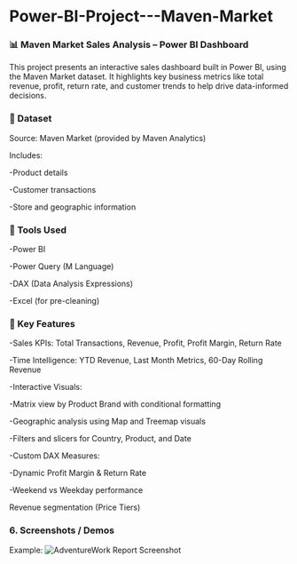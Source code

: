 # Power-BI-Project---Maven-Market



### 📊 Maven Market Sales Analysis – Power BI Dashboard

This project presents an interactive sales dashboard built in Power BI, using the Maven Market dataset. It highlights key business metrics like total revenue, profit, return rate, and customer trends to help drive data-informed decisions.


### 📁 Dataset

Source: Maven Market (provided by Maven Analytics)

Includes:

-Product details

-Customer transactions

-Store and geographic information


### 🧰 Tools Used

-Power BI

-Power Query (M Language)

-DAX (Data Analysis Expressions)

-Excel (for pre-cleaning)


### 📌 Key Features

-Sales KPIs: Total Transactions, Revenue, Profit, Profit Margin, Return Rate

-Time Intelligence: YTD Revenue, Last Month Metrics, 60-Day Rolling Revenue

-Interactive Visuals:

-Matrix view by Product Brand with conditional formatting

-Geographic analysis using Map and Treemap visuals

-Filters and slicers for Country, Product, and Date

-Custom DAX Measures:

-Dynamic Profit Margin & Return Rate

-Weekend vs Weekday performance

Revenue segmentation (Price Tiers)


### 6. Screenshots / Demos
Example:
![AdventureWork Report Screenshot](https://github.com/user-attachments/assets/737e83f4-f665-4cf8-be9f-dc23d1808f00)

